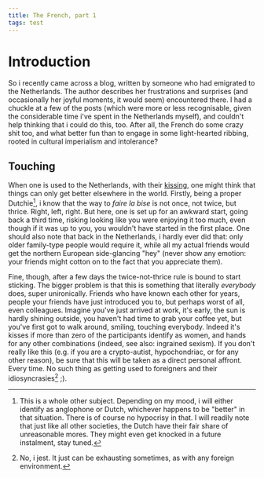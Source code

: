 ```yaml
---
title: The French, part 1
tags: test
---
```


Introduction
============

So i recently came across a blog, written by someone who had emigrated
to the Netherlands. The author describes her frustrations and
surprises (and occasionally her joyful moments, it would seem)
encountered there. I had a chuckle at a few of the posts (which were
more or less recognisable, given the considerable time i've spent in
the Netherlands myself), and couldn't help thinking that i could do
this, too. After all, the French do some crazy shit too, and what
better fun than to engage in some light-hearted ribbing, rooted in
cultural imperialism and intolerance?

Touching
--------

When one is used to the Netherlands, with their
[kissing](http://stuffdutchpeoplelike.com/2011/11/06/3-three-kisses/),
one might think that things can only get better elsewhere in the
world. Firstly, being a proper Dutchie[^1], i know that the way to
_faire la bise_ is not once, not twice, but thrice. Right, left,
right. But here, one is set up for an awkward start, going back a
third time, risking looking like you were enjoying it too much, even
though if it was up to you, you wouldn't have started in the first
place. One should also note that back in the Netherlands, i hardly
ever did that: only older family-type people would require it, while
all my actual friends would get the northern European side-glancing
"hey" (never show any emotion: your friends might cotton on to the
fact that you appreciate them).

Fine, though, after a few days the twice-not-thrice rule is bound to
start sticking. The bigger problem is that this is something that
literally *everybody* does, super unironically. Friends who have known
each other for years, people your friends have just introduced you to,
but perhaps worst of all, even colleagues.  Imagine you've just
arrived at work, it's early, the sun is hardly shining outside, you
haven't had time to grab your coffee yet, but you've first got to walk
around, smiling, touching everybody. Indeed it's kisses if more than
zero of the participants identify as women, and hands for any other combinations
(indeed, see also: ingrained sexism). If you don't really like this (e.g. if you are a
crypto-autist,
hypochondriac, or for any other reason), be sure that this will be taken as
a direct personal affront. Every time. No such thing as getting used to
foreigners and their idiosyncrasies[^2] ;).

[^1]: This is a whole other subject. Depending on my mood, i will either identify as anglophone
or Dutch, whichever happens to be "better" in that situation. There is of course no hypocrisy in that.
I will readily note that just like all other societies, the Dutch have their fair share of unreasonable
mores. They might even get knocked in a future instalment, stay tuned.


[^2]: No, i jest. It just can be exhausting sometimes, as with any foreign environment.
